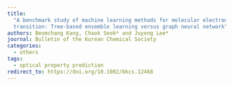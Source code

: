 ```yaml
---
title:
  "A benchmark study of machine learning methods for molecular electronic
  transition: Tree-based ensemble learning versus graph neural network"
authors: Beomchang Kang, Chaok Seok* and Juyong Lee*
journal: Bulletin of the Korean Chemical Society
categories:
  - others
tags:
  - optical property prediction
redirect_to: https://doi.org/10.1002/bkcs.12468
---
```

